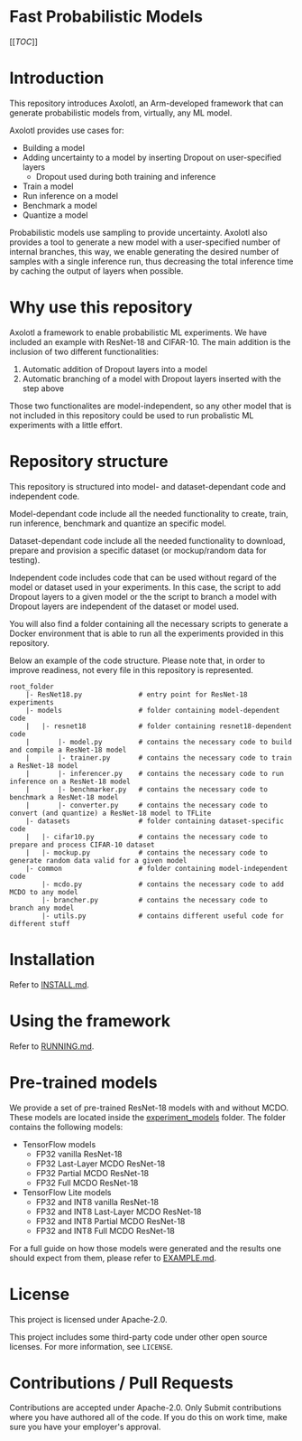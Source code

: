 # Fast Probabilistic Models

[[_TOC_]]

# Introduction

This repository introduces Axolotl, an Arm-developed framework that can generate probabilistic models from, virtually, any ML model.

Axolotl provides use cases for:
- Building a model
- Adding uncertainty to a model by inserting Dropout on user-specified layers
  - Dropout used during both training and inference
- Train a model
- Run inference on a model
- Benchmark a model
- Quantize a model

Probabilistic models use sampling to provide uncertainty. Axolotl also provides a tool to generate a new model with a user-specified number of internal branches, this way, we enable generating the desired number of samples with a single inference run, thus decreasing the total inference time by caching the output of layers when possible.

# Why use this repository

Axolotl a framework to enable probabilistic ML experiments. We have included an example with ResNet-18 and CIFAR-10. The main addition is the inclusion of two different functionalities:

1. Automatic addition of Dropout layers into a model
2. Automatic branching of a model with Dropout layers inserted with the step above

Those two functionalites are model-independent, so any other model that is not included in this repository could be used to run probalistic ML experiments with a little effort.

# Repository structure

This repository is structured into model- and dataset-dependant code and independent code.

Model-dependant code include all the needed functionality to create, train, run inference, benchmark and quantize an specific model.

Dataset-dependant code include all the needed functionality to download, prepare and provision a specific dataset (or mockup/random data for testing).

Independent code includes code that can be used without regard of the model or dataset used in your experiments. In this case, the script to add Dropout layers to a given model or the the script to branch a model with Dropout layers are independent of the dataset or model used.

You will also find a folder containing all the necessary scripts to generate a Docker environment that is able to run all the experiments provided in this repository.

Below an example of the code structure. Please note that, in order to improve readiness, not every file in this repository is represented.

```
root_folder
    |- ResNet18.py              # entry point for ResNet-18 experiments
    |- models                   # folder containing model-dependent code
    |   |- resnet18             # folder containing resnet18-dependent code
    |       |- model.py         # contains the necessary code to build and compile a ResNet-18 model
    |       |- trainer.py       # contains the necessary code to train a ResNet-18 model
    |       |- inferencer.py    # contains the necessary code to run inference on a ResNet-18 model
    |       |- benchmarker.py   # contains the necessary code to benchmark a ResNet-18 model
    |       |- converter.py     # contains the necessary code to convert (and quantize) a ResNet-18 model to TFLite
    |- datasets                 # folder containing dataset-specific code
    |   |- cifar10.py           # contains the necessary code to prepare and process CIFAR-10 dataset
    |   |- mockup.py            # contains the necessary code to generate random data valid for a given model
    |- common                   # folder containing model-independent code
        |- mcdo.py              # contains the necessary code to add MCDO to any model
        |- brancher.py          # contains the necessary code to branch any model
        |- utils.py             # contains different useful code for different stuff
```

# Installation

Refer to [INSTALL.md](INSTALL.md).

# Using the framework

Refer to [RUNNING.md](RUNNING.md).

# Pre-trained models

We provide a set of pre-trained ResNet-18 models with and without MCDO. These models are located inside the [experiment_models](experiment_models) folder. The folder contains the following models:

- TensorFlow models
  - FP32 vanilla ResNet-18
  - FP32 Last-Layer MCDO ResNet-18
  - FP32 Partial MCDO ResNet-18
  - FP32 Full MCDO ResNet-18
- TensorFlow Lite models
  - FP32 and INT8 vanilla ResNet-18
  - FP32 and INT8 Last-Layer MCDO ResNet-18
  - FP32 and INT8 Partial MCDO ResNet-18
  - FP32 and INT8 Full MCDO ResNet-18

For a full guide on how those models were generated and the results one should expect from them, please refer to [EXAMPLE.md](EXAMPLE.md).

# License

This project is licensed under Apache-2.0.

This project includes some third-party code under other open source licenses. For more information, see `LICENSE`.

# Contributions / Pull Requests

Contributions are accepted under Apache-2.0. Only Submit contributions where you have authored all of the code. If you do this on work time, make sure you have your employer's approval.
